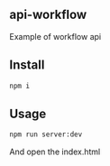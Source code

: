 ## api-workflow

Example of workflow api

## Install

```sh
npm i
```

## Usage

```sh
npm run server:dev
```

And open the index.html
